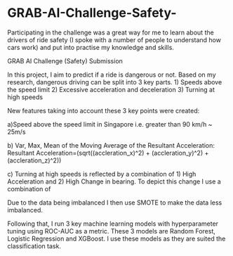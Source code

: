 # GRAB-AI-Challenge-Safety-

Participating in the challenge was a great way for me to learn about the drivers of ride safety (I spoke with a number of people to understand how cars work) and put into practise my knowledge and skills. 



GRAB AI Challenge (Safety) Submission


In this project, I aim to predict if a ride is dangerous or not. Based on my research, dangerous driving can be split into 3 key parts. 1) Speeds above the speed limit 2) Excessive acceleration and deceleration 3) Turning at high speeds


New features taking into account these 3 key points were created: 

 a)Speed above the speed limit in Singapore i.e. greater than 90 km/h ~ 25m/s 
	
 b) Var, Max, Mean of the Moving Average of the Resultant Acceleration:  Resultant Acceleration=(sqrt((accleration_x)^2) + (accleration_y)^2) + (accleration_z)^2))
	
 c) Turning at high speeds is reflected by a combination of 1) High Acceleration and 2) High Change in bearing. To depict this change I use a combination of 
	
	
 Due to the data being imbalanced I then use SMOTE to make the data less imbalanced. 
	
	
Following that, I run 3 key machine learning models with hyperparameter tuning using ROC-AUC as a metric. These 3 models are Random Forest, Logistic Regression and XGBoost. I use these models as they are suited the classification task. 
 
